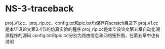 # NS-3-traceback

proj_v1.cc、proj_rip.cc、config.txt和pic.txt均保存在scratch目录下
proj_v1.cc是本毕设论文第3.4节的仿真实验的程序
proj_rip.cc是本毕设论文第五章自动化溯源程序的源码
config.txt和pic.txt分别为路由信息和网络拓扑图，在第五章中也有说明

